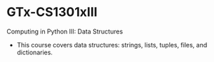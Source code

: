 # GTx-CS1301xIII
Computing in Python III: Data Structures

- This course covers data structures: strings, lists, tuples, files, and dictionaries. 
